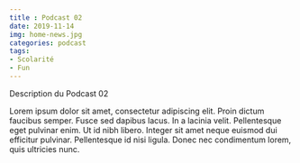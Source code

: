 ```yaml
---
title : Podcast 02
date: 2019-11-14
img: home-news.jpg
categories: podcast
tags:
- Scolarité
- Fun
---
```


Description du Podcast 02

Lorem ipsum dolor sit amet, consectetur adipiscing elit. Proin dictum faucibus semper. Fusce sed dapibus lacus. In a lacinia velit. Pellentesque eget pulvinar enim. Ut id nibh libero. Integer sit amet neque euismod dui efficitur pulvinar. Pellentesque id nisi ligula. Donec nec condimentum lorem, quis ultricies nunc. 